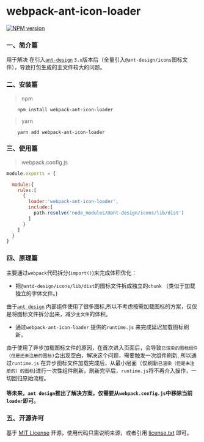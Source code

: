 ﻿# webpack-ant-icon-loader

[![NPM version][npm-image]][npm-url]


### 一、简介篇

用于解决 在引入[`ant-design`](https://ant-design.gitee.io/index-cn) `3.x`版本后（全量引入`@ant-design/icons`图标文件），导致打包生成的主文件较大的问题。


### 二、安装篇

> npm

```shell
    npm install webpack-ant-icon-loader
```

> yarn

```shell
    yarn add webpack-ant-icon-loader
```
     

### 三、使用篇

> webpack.config.js

```js
module.exports = {

  module:{
    rules:[
      {
        loader:'webpack-ant-icon-loader',
        include:[
          path.resolve('node_modules/@ant-design/icons/lib/dist')
        ]
      }
    ]
  }
}

```

### 四、原理篇

主要通过`webpack`代码拆分(`import()`)来完成体积优化：

- 把`@antd-design/icons/lib/dist`的图标文件拆成独立的`chunk` （类似于加载独立的字体文件。)

由于[`ant design`](https://ant-design.gitee.io/index-cn) 内部组件使用了很多图标,所以不考虑按需加载图标的方案，仅仅是将图标文件拆分出来，减少`主文件`的体积。

- 通过`webpack-ant-icon-loader` 提供的`runtime.js` 来完成延迟加载图标刷新。

 由于使用了异步加载图标文件的原因，在首次进入页面后，会导致`已渲染的图标组件（但是还未注册的图标)`会出现空白，解决这个问题，需要触发一次组件刷新, 所以通过`runtime.js` 在异步图标文件加载完成后，从最小层面（仅刷新`已渲染（但是未注册的）的图标`)进行一次性组件刷新。刷新完毕后，`runtime.js`将不再介入操作，一切回归原始流程。


#### 等未来，`ant design`推出了解决方案，仅需要从`webpack.config.js`中移除当前`loader`即可。


### 五、开源许可
基于 [MIT License](http://zh.wikipedia.org/wiki/MIT_License) 开源，使用代码只需说明来源，或者引用 [license.txt](https://github.com/sofish/typo.css/blob/master/license.txt) 即可。

[npm-url]: https://www.npmjs.com/package/webpack-ant-icon-loader
[npm-image]: https://img.shields.io/npm/v/webpack-ant-icon-loader.svg
